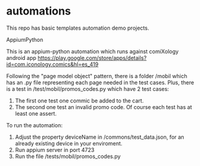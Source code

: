 # automations

This repo has basic templates automation demo projects.

AppiumPython

This is an appium-python automation which runs against comiXology android app https://play.google.com/store/apps/details?id=com.iconology.comics&hl=es_419

Following the "page model object" pattern, there is a folder /mobil which has an .py file representing each page needed in the test cases. Plus, there is a test in /test/mobil/promos_codes.py which have 2 test cases:
1. The first one test one commic be added to the cart.
2. The second one test an invalid promo code.
Of  course each test has at least one assert.

To run the automation:
1. Adjust the property deviceName in /commons/test_data.json, for an already existing device in your enviroment.
2. Run appium server in port 4723
3. Run the file /tests/mobil/promos_codes.py
